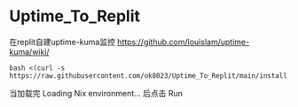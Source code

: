 # Uptime_To_Replit
在replit自建uptime-kuma监控
https://github.com/louislam/uptime-kuma/wiki/

````
bash <(curl -s  https://raw.githubusercontent.com/ok8023/Uptime_To_Replit/main/install.sh)
````

当加载完 Loading Nix environment... 后点击 Run
